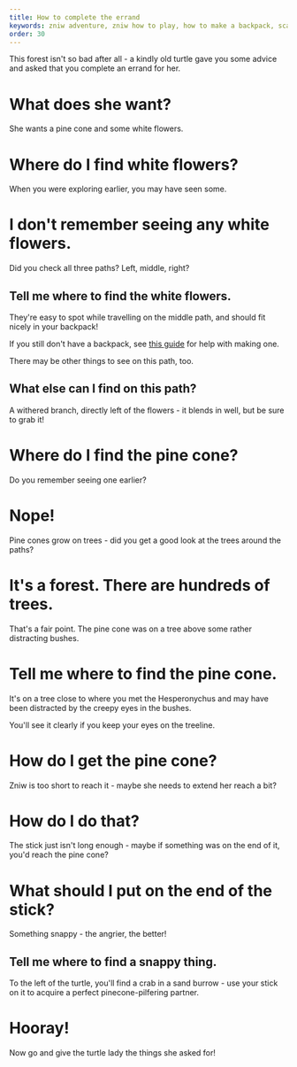 ```yaml
---
title: How to complete the errand
keywords: zniw adventure, zniw how to play, how to make a backpack, scattered woods zniw, zniw pine cone, zniw white flowers
order: 30
---
```


This forest isn't so bad after all - a kindly old turtle gave you some advice and asked that you complete an errand for her.

# What does she want?
She wants a pine cone and some white flowers.

# Where do I find white flowers?
When you were exploring earlier, you may have seen some.

# I don't remember seeing any white flowers.
Did you check all three paths? Left, middle, right?

## Tell me where to find the white flowers.
They're easy to spot while travelling on the middle path, and should fit nicely in your backpack!

If you still don't have a backpack, see [this guide](backpack.md) for help with making one.

There may be other things to see on this path, too.

## What else can I find on this path?
A withered branch, directly left of the flowers - it blends in well, but be sure to grab it!

# Where do I find the pine cone?
Do you remember seeing one earlier?

# Nope!
Pine cones grow on trees - did you get a good look at the trees around the paths?

# It's a forest. There are hundreds of trees.
That's a fair point. The pine cone was on a tree above some rather distracting bushes.

# Tell me where to find the pine cone.
It's on a tree close to where you met the Hesperonychus and may have been distracted by the creepy eyes in the bushes.

You'll see it clearly if you keep your eyes on the treeline.

# How do I get the pine cone?
Zniw is too short to reach it - maybe she needs to extend her reach a bit?

# How do I do that?
The stick just isn't long enough - maybe if something was on the end of it, you'd reach the pine cone?

# What should I put on the end of the stick?
Something snappy - the angrier, the better!

## Tell me where to find a snappy thing.
To the left of the turtle, you'll find a crab in a sand burrow - use your stick on it to acquire a perfect pinecone-pilfering partner.

# Hooray!
Now go and give the turtle lady the things she asked for!